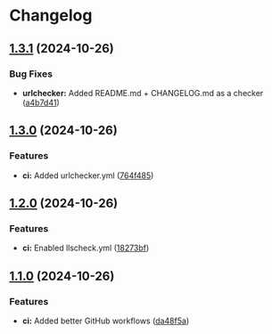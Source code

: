 # Changelog

## [1.3.1](https://github.com/Rootiest/nvim-builder.nvim/compare/v1.3.0...v1.3.1) (2024-10-26)


### Bug Fixes

* **urlchecker:** Added README.md + CHANGELOG.md as a checker ([a4b7d41](https://github.com/Rootiest/nvim-builder.nvim/commit/a4b7d410f4d853d7bf98e4ca6dc198f6ea29bb8d))

## [1.3.0](https://github.com/Rootiest/nvim-builder.nvim/compare/v1.2.0...v1.3.0) (2024-10-26)


### Features

* **ci:** Added urlchecker.yml ([764f485](https://github.com/Rootiest/nvim-builder.nvim/commit/764f4859522c6c810e75bd82eda6073ef4fc0c0c))

## [1.2.0](https://github.com/Rootiest/nvim-builder.nvim/compare/v1.1.0...v1.2.0) (2024-10-26)


### Features

* **ci:** Enabled llscheck.yml ([18273bf](https://github.com/Rootiest/nvim-builder.nvim/commit/18273bf3526364ca05d2798318b86f59a3c124e8))

## [1.1.0](https://github.com/Rootiest/nvim-builder.nvim/compare/v1.0.3...v1.1.0) (2024-10-26)


### Features

* **ci:** Added better GitHub workflows ([da48f5a](https://github.com/Rootiest/nvim-builder.nvim/commit/da48f5a27fb01e9c597d82931e551d10c31b94d0))
